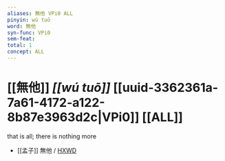 ```yaml
---
aliases: 無他 VPi0 ALL
pinyin: wú tuō
word: 無他
syn-func: VPi0
sem-feat: 
total: 1
concept: ALL 
---
```

# [[無他]] *[[wú tuō]]*  [[uuid-3362361a-7a61-4172-a122-8b87e3963d2c|VPi0]] [[ALL]]
that is all; there is nothing more
 - [[孟子]] 無他 / [HXWD](https://hxwd.org/textview.html?location=KR1h0001_tls_013-17a.15)